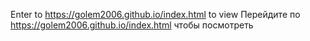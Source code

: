 Enter to https://golem2006.github.io/index.html to view
Перейдите по https://golem2006.github.io/index.html чтобы посмотреть
